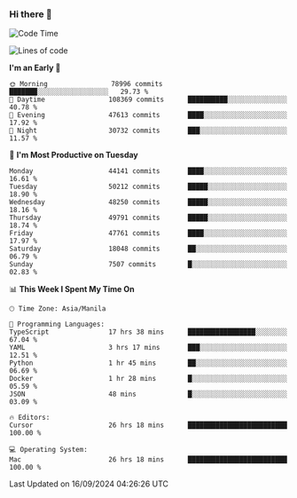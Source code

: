 ### Hi there 👋

<!--START_SECTION:waka-->
![Code Time](http://img.shields.io/badge/Code%20Time-5%2C550%20hrs%2055%20mins-blue)

![Lines of code](https://img.shields.io/badge/From%20Hello%20World%20I%27ve%20Written-118.5%20million%20lines%20of%20code-blue)

**I'm an Early 🐤** 

```text
🌞 Morning                78996 commits       ███████░░░░░░░░░░░░░░░░░░   29.73 % 
🌆 Daytime                108369 commits      ██████████░░░░░░░░░░░░░░░   40.78 % 
🌃 Evening                47613 commits       ████░░░░░░░░░░░░░░░░░░░░░   17.92 % 
🌙 Night                  30732 commits       ███░░░░░░░░░░░░░░░░░░░░░░   11.57 % 
```
📅 **I'm Most Productive on Tuesday** 

```text
Monday                   44141 commits       ████░░░░░░░░░░░░░░░░░░░░░   16.61 % 
Tuesday                  50212 commits       █████░░░░░░░░░░░░░░░░░░░░   18.90 % 
Wednesday                48250 commits       █████░░░░░░░░░░░░░░░░░░░░   18.16 % 
Thursday                 49791 commits       █████░░░░░░░░░░░░░░░░░░░░   18.74 % 
Friday                   47761 commits       ████░░░░░░░░░░░░░░░░░░░░░   17.97 % 
Saturday                 18048 commits       ██░░░░░░░░░░░░░░░░░░░░░░░   06.79 % 
Sunday                   7507 commits        █░░░░░░░░░░░░░░░░░░░░░░░░   02.83 % 
```


📊 **This Week I Spent My Time On** 

```text
🕑︎ Time Zone: Asia/Manila

💬 Programming Languages: 
TypeScript               17 hrs 38 mins      █████████████████░░░░░░░░   67.04 % 
YAML                     3 hrs 17 mins       ███░░░░░░░░░░░░░░░░░░░░░░   12.51 % 
Python                   1 hr 45 mins        ██░░░░░░░░░░░░░░░░░░░░░░░   06.69 % 
Docker                   1 hr 28 mins        █░░░░░░░░░░░░░░░░░░░░░░░░   05.59 % 
JSON                     48 mins             █░░░░░░░░░░░░░░░░░░░░░░░░   03.09 % 

🔥 Editors: 
Cursor                   26 hrs 18 mins      █████████████████████████   100.00 % 

💻 Operating System: 
Mac                      26 hrs 18 mins      █████████████████████████   100.00 % 
```


 Last Updated on 16/09/2024 04:26:26 UTC
<!--END_SECTION:waka-->


<!--
**rad182/rad182** is a ✨ _special_ ✨ repository because its `README.md` (this file) appears on your GitHub profile.

Here are some ideas to get you started:

- 🔭 I’m currently working on ...
- 🌱 I’m currently learning ...
- 👯 I’m looking to collaborate on ...
- 🤔 I’m looking for help with ...
- 💬 Ask me about ...
- 📫 How to reach me: ...
- 😄 Pronouns: ...
- ⚡ Fun fact: ...
-->

